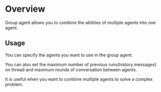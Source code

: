 # Overview

Group agent allows you to combine the abilities of multiple agents into one agent. 

## Usage 
You can specify the agents you want to use in the group agent.

You can also set the maximum number of previous runs(history messages) on thread and maximum rounds of conversation between agents.

It is useful when you want to combine multiple agents to solve a complex problem.
